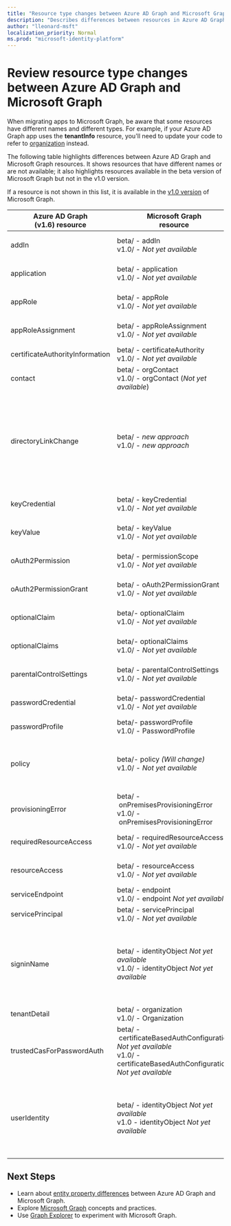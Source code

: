 ```yaml
---
title: "Resource type changes between Azure AD Graph and Microsoft Graph | Microsoft Graph"
description: "Describes differences between resources in Azure AD Graph and resources in Microsoft Graph in order to help migrate apps."
author: "lleonard-msft"
localization_priority: Normal
ms.prod: "microsoft-identity-platform"
---
```


# Review resource type changes between Azure AD Graph and Microsoft Graph

When migrating apps to Microsoft Graph, be aware that some resources have different names and different types.  For example, if your Azure AD Graph app uses the **tenantInfo** resource, you'll need to update your code to refer to [organization](graph/api/resources/organization?view=graph-rest-1.0) instead.

The following table highlights differences between Azure AD Graph and Microsoft Graph resources.  It shows resources that have different names or are not available; it also highlights resources available in the beta version of Microsoft Graph but not in the v1.0 version.

If a resource is not shown in this list, it is available in the [v1.0 version](graph/api/overview?toc=./ref/toc.json&view=graph-rest-1.0) of Microsoft Graph.

|Azure AD Graph <br>(v1.6) resource |Microsoft Graph<br>resource|Comments|
|---|---|---|
| addIn       | beta/ - addIn<br>v1.0/ - _Not yet available_ | Part of [application](/graph/api/resources/application?view=graph-rest-beta) APIs.  |
| application | beta/ - application<br>v1.0/ - _Not yet available_ |Part of [application](/graph/api/resources/application?view=graph-rest-beta) APIs.  |
| appRole | beta/ - appRole<br>v1.0/ - _Not yet available_ | Part of [application](/graph/api/resources/application?view=graph-rest-beta) APIs.  |
| appRoleAssignment | beta/&nbsp;-&nbsp;appRoleAssignment<br>v1.0/ - _Not yet available_ | Part of [application](/graph/api/resources/application?view=graph-rest-beta) APIs.  |
| certificateAuthorityInformation | beta/&nbsp;-&nbsp;certificateAuthority<br>v1.0/ - _Not yet available_ | |
| contact | beta/ - orgContact<br>v1.0/ - orgContact (_Not yet available_) | |
| directoryLinkChange | beta/ - _new&nbsp;approach_ <br>v1.0/ - _new&nbsp;approach_ | Delta query supports relationship change detection with a mechanism that doesn't require this. |
| keyCredential | beta/ - keyCredential <br> v1.0/ - _Not yet available_ |Part of [application](/graph/api/resources/application?view=graph-rest-beta) APIs.  |
| keyValue | beta/ - keyValue <br> v1.0/ - _Not yet available_ |Part of [application](/graph/api/resources/application?view=graph-rest-beta) APIs.  |
| oAuth2Permission | beta/ - permissionScope <br> v1.0/ - _Not yet available_ |Part of [application](/graph/api/resources/application?view=graph-rest-beta) APIs.  |
| oAuth2PermissionGrant | beta/&nbsp;-&nbsp;oAuth2PermissionGrant <br> v1.0/ - _Not yet available_ |Part of [application](/graph/api/resources/application?view=graph-rest-beta) APIs.  |
| optionalClaim | beta/- optionalClaim <br> v1.0/ - _Not yet available_ |Part of [application](/graph/api/resources/application?view=graph-rest-beta) APIs.  |
| optionalClaims | beta/- optionalClaims <br> v1.0/ - _Not yet available_ |Part of [application](/graph/api/resources/application?view=graph-rest-beta) APIs.  |
| parentalControlSettings | beta/ - parentalControlSettings <br> v1.0/ - _Not yet available_ |Part of [application](/graph/api/resources/application?view=graph-rest-beta) APIs.  |
| passwordCredential | beta/- passwordCredential <br> v1.0/ - _Not yet available_ |Part of [application](/graph/api/resources/application?view=graph-rest-beta) APIs.  |
| passwordProfile | beta/- passwordProfile <br> v1.0/ - PasswordProfile ||
| policy | beta/- policy _(Will change)_ <br> v1.0/  - _Not yet available_ | Each policy will have a unique type name and structure.|
| provisioningError | beta/&nbsp;-&nbsp;onPremisesProvisioningError <br> v1.0/&nbsp;-&nbsp;onPremisesProvisioningError  | |
| requiredResourceAccess | beta/ - requiredResourceAccess <br> v1.0/ - _Not yet available_ |Part of [application](/graph/api/resources/application?view=graph-rest-beta) APIs.  |
| resourceAccess | beta/ - resourceAccess <br> v1.0/ - _Not yet available_ |Part of [application](/graph/api/resources/application?view=graph-rest-beta) APIs.  |
| serviceEndpoint | beta/ - endpoint <br> v1.0/ - endpoint _Not yet available_ | |
| servicePrincipal | beta/ - servicePrincipal <br> v1.0/ - _Not yet available_ | |
| signinName | beta/ - identityObject _Not yet available_ <br> v1.0/ - identityObject _Not yet available_ | Models identifiers used to sign into a user account.  Supports B2C scenarios. |
| tenantDetail | beta/ - organization <br> v1.0/ - Organization | |
| trustedCasForPasswordAuth | beta/&nbsp;-&nbsp;certificateBasedAuthConfiguration _Not yet available_ <br> v1.0/ - certificateBasedAuthConfiguration _Not yet available_  | |
| userIdentity | beta/ - identityObject _Not yet available_ <br> v1.0 - identityObject _Not yet available_ |  Models identifiers used to sign into a user account.  Supports B2C scenarios. |

## Next Steps

- Learn about [entity property differences](migrate-azure-ad-graph-property-differences.md) between Azure AD Graph and Microsoft Graph.
- Explore [Microsoft Graph](/graph/overview) concepts and practices.
- Use [Graph Explorer](https://aka.ms/ge) to experiment with Microsoft Graph.
